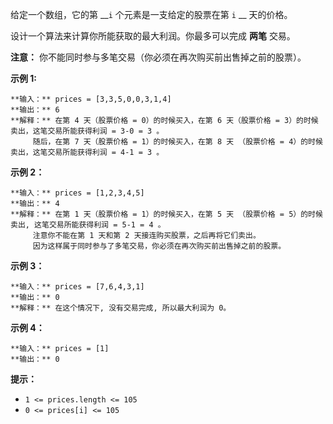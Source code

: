 给定一个数组，它的第 __`i` 个元素是一支给定的股票在第 `i` __ 天的价格。

设计一个算法来计算你所能获取的最大利润。你最多可以完成 **两笔** 交易。

**注意：** 你不能同时参与多笔交易（你必须在再次购买前出售掉之前的股票）。

**示例 1:**

    
    
    **输入：** prices = [3,3,5,0,0,3,1,4]
    **输出：** 6
    **解释：** 在第 4 天（股票价格 = 0）的时候买入，在第 6 天（股票价格 = 3）的时候卖出，这笔交易所能获得利润 = 3-0 = 3 。
         随后，在第 7 天（股票价格 = 1）的时候买入，在第 8 天 （股票价格 = 4）的时候卖出，这笔交易所能获得利润 = 4-1 = 3 。

**示例 2：**

    
    
    **输入：** prices = [1,2,3,4,5]
    **输出：** 4
    **解释：** 在第 1 天（股票价格 = 1）的时候买入，在第 5 天 （股票价格 = 5）的时候卖出, 这笔交易所能获得利润 = 5-1 = 4 。   
         注意你不能在第 1 天和第 2 天接连购买股票，之后再将它们卖出。   
         因为这样属于同时参与了多笔交易，你必须在再次购买前出售掉之前的股票。
    

**示例 3：**

    
    
    **输入：** prices = [7,6,4,3,1] 
    **输出：** 0 
    **解释：** 在这个情况下, 没有交易完成, 所以最大利润为 0。

**示例 4：**

    
    
    **输入：** prices = [1]
    **输出：** 0
    

**提示：**

  * `1 <= prices.length <= 105`
  * `0 <= prices[i] <= 105`

